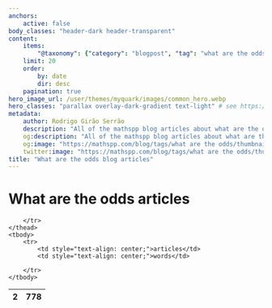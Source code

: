 ```yaml
---
anchors:
    active: false
body_classes: "header-dark header-transparent"
content:
    items:
        "@taxonomy": {"category": "blogpost", "tag": "what are the odds"}
    limit: 20
    order:
        by: date
        dir: desc
    pagination: true
hero_image_url: /user/themes/myquark/images/common_hero.webp
hero_classes: "parallax overlay-dark-gradient text-light" # see https://demo.getgrav.org/blog-skeleton/blog/hero-classes
metadata:
    author: Rodrigo Girão Serrão
    description: "All of the mathspp blog articles about what are the odds."
    og:description: "All of the mathspp blog articles about what are the odds."
    og:image: "https://mathspp.com/blog/tags/what are the odds/thumbnail.webp"
    twitter:image: "https://mathspp.com/blog/tags/what are the odds/thumbnail.webp"
title: "What are the odds blog articles"
---
```


# What are the odds articles


<table class="stats-table">
    <thead>
        <tr>
            <th style="text-align: center;">2</th>
            <th style="text-align: center;">778</th>
            
        </tr>
    </thead>
    <tbody>
        <tr>
            <td style="text-align: center;">articles</td>
            <td style="text-align: center;">words</td>
            
        </tr>
    </tbody>
</table>